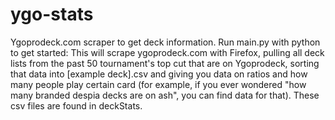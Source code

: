 # ygo-stats

Ygoprodeck.com scraper to get deck information. Run main.py with python to get started: This will scrape ygoprodeck.com with Firefox, pulling all deck lists from the past 50 tournament's top cut that are on Ygoprodeck, sorting that data into [example deck].csv and giving you data on ratios and how many people play certain card (for example, if you ever wondered "how many branded despia decks are on ash", you can find data for that). These csv files are found in deckStats. 

